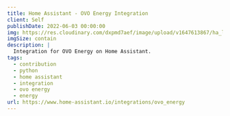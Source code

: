 ```yaml
---
title: Home Assistant - OVO Energy Integration
client: Self
publishDate: 2022-06-03 00:00:00
img: https://res.cloudinary.com/dxpmd7aef/image/upload/v1647613867/ha_lyric_8dcca2c4f5.svg
imgSize: contain
description: |
  Integration for OVO Energy on Home Assistant.
tags:
  - contribution
  - python
  - home assistant
  - integration
  - ovo energy
  - energy
url: https://www.home-assistant.io/integrations/ovo_energy
---
```

